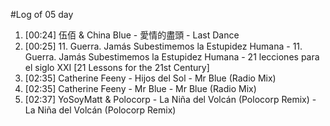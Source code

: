 #Log of 05 day

1. [00:24] 伍佰 & China Blue - 愛情的盡頭 - Last Dance
1. [00:25] 11. Guerra. Jamás Subestimemos la Estupidez Humana - 11. Guerra. Jamás Subestimemos la Estupidez Humana - 21 lecciones para el siglo XXI [21 Lessons for the 21st Century]
1. [02:35] Catherine Feeny - Hijos del Sol - Mr Blue (Radio Mix)
1. [02:35] Catherine Feeny - Mr Blue - Mr Blue (Radio Mix)
1. [02:37] YoSoyMatt & Polocorp - La Niña del Volcán (Polocorp Remix) - La Niña del Volcán (Polocorp Remix)
